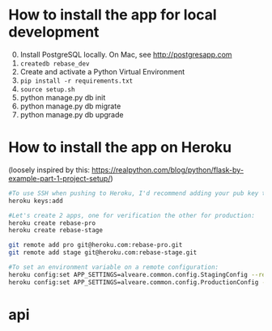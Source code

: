 # How to install the app for local development

0. Install PostgreSQL locally. On Mac, see http://postgresapp.com
1. ```createdb rebase_dev```
1. Create and activate a Python Virtual Environment
2. ```pip install -r requirements.txt```
3. ```source setup.sh```
4. python manage.py db init
5. python manage.py db migrate
6. python manage.py db upgrade

# How to install the app on Heroku

(loosely inspired by this: https://realpython.com/blog/python/flask-by-example-part-1-project-setup/)

```bash
#To use SSH when pushing to Heroku, I'd recommend adding your pub key to your Heroku account:
heroku keys:add

#Let's create 2 apps, one for verification the other for production:
heroku create rebase-pro
heroku create rebase-stage

git remote add pro git@heroku.com:rebase-pro.git
git remote add stage git@heroku.com:rebase-stage.git

#To set an environment variable on a remote configuration:
heroku config:set APP_SETTINGS=alveare.common.config.StagingConfig --remote stage --app myapp
heroku config:set APP_SETTINGS=alveare.common.config.ProductionConfig --remote pro --app myapp
```


# api
